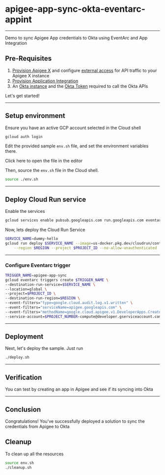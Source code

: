 # apigee-app-sync-okta-eventarc-appint

---

Demo to sync Apigee App credentials to Okta using EventArc and App Integration

## Pre-Requisites

1. [Provision Apigee X](https://cloud.google.com/apigee/docs/api-platform/get-started/provisioning-intro) and configure [external access](https://cloud.google.com/apigee/docs/api-platform/get-started/configure-routing#external-access) for API traffic to your Apigee X instance
2. [Provision Application Integration](https://cloud.google.com/application-integration/docs/setup-application-integration)
3. An [Okta instance](https://developer.okta.com) and the [Okta Token](https://help.okta.com/en-us/content/topics/security/api.htm?cshid=ext-create-api-token#create-okta-api-token) required to call the Okta APIs

Let's get started!

---

## Setup environment

Ensure you have an active GCP account selected in the Cloud shell

```sh
gcloud auth login
```

Edit the provided sample `env.sh` file, and set the environment variables there.

Click <walkthrough-editor-open-file filePath="env.sh">here</walkthrough-editor-open-file> to open the file in the editor

Then, source the `env.sh` file in the Cloud shell.

```sh
source ./env.sh
```

---

## Deploy Cloud Run service

Enable the services

```sh
gcloud services enable pubsub.googleapis.com run.googleapis.com eventarc.googleapis.com --project $PROJECT_ID

```

Now, lets deploy the Cloud Run Service

```sh
SERVICE_NAME=dummy-hello
gcloud run deploy $SERVICE_NAME --image=us-docker.pkg.dev/cloudrun/container/hello \
    --region $REGION --project $PROJECT_ID --no-allow-unauthenticated
```

---

### Configure Eventarc trigger

```sh
TRIGGER_NAME=apigee-app-sync
gcloud eventarc triggers create $TRIGGER_NAME \
--destination-run-service=$SERVICE_NAME \
--location=global \
--project=$PROJECT_ID \
--destination-run-region=$REGION \
--event-filters="type=google.cloud.audit.log.v1.written" \
--event-filters="serviceName=apigee.googleapis.com" \
--event-filters="methodName=google.cloud.apigee.v1.DeveloperApps.CreateDeveloperApp" \
--service-account=$PROJECT_NUMBER-compute@developer.gserviceaccount.com
```

---

## Deployment

Next, let's deploy the sample. Just run

```bash
./deploy.sh
```
---

## Verification

You can test by creating an app in Apigee and see if its syncing into Okta

---

## Conclusion

<walkthrough-conclusion-trophy></walkthrough-conclusion-trophy>

Congratulations! You've successfully deployed a solution to sync the credentials from Apigee to Okta

<walkthrough-inline-feedback></walkthrough-inline-feedback>

## Cleanup

To clean up all the resources

```sh
source env.sh
./cleanup.sh
```

